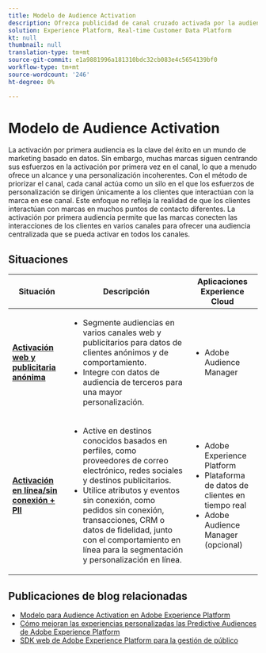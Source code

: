 ```yaml
---
title: Modelo de Audience Activation
description: Ofrezca publicidad de canal cruzado activada por la audiencia con ​ de la plataforma de datos del cliente en tiempo real.
solution: Experience Platform, Real-time Customer Data Platform
kt: null
thumbnail: null
translation-type: tm+mt
source-git-commit: e1a9881996a181310bdc32cb083e4c5654139bf0
workflow-type: tm+mt
source-wordcount: '246'
ht-degree: 0%

---
```



# Modelo de Audience Activation

La activación por primera audiencia es la clave del éxito en un mundo de marketing basado en datos. Sin embargo, muchas marcas siguen centrando sus esfuerzos en la activación por primera vez en el canal, lo que a menudo ofrece un alcance y una personalización incoherentes. Con el método de priorizar el canal, cada canal actúa como un silo en el que los esfuerzos de personalización se dirigen únicamente a los clientes que interactúan con la marca en ese canal. Este enfoque no refleja la realidad de que los clientes interactúan con marcas en muchos puntos de contacto diferentes. La activación por primera audiencia permite que las marcas conecten las interacciones de los clientes en varios canales para ofrecer una audiencia centralizada que se pueda activar en todos los canales.

## Situaciones

| Situación | Descripción | Aplicaciones Experience Cloud |
|---|---|---|
| **[Activación web y publicitaria anónima](anonymous.md)** | <ul><li>Segmente audiencias en varios canales web y publicitarios para datos de clientes anónimos y de comportamiento.</li><li>Integre con datos de audiencia de terceros para una mayor personalización.</li></ul> | <ul><li>Adobe Audience Manager</li></ul> |
| **[Activación en línea/sin conexión + PII](online-offline.md)** | <ul><li>Active en destinos conocidos basados en perfiles, como proveedores de correo electrónico, redes sociales y destinos publicitarios. </li><li>Utilice atributos y eventos sin conexión, como pedidos sin conexión, transacciones, CRM o datos de fidelidad, junto con el comportamiento en línea para la segmentación y personalización en línea.</li></ul> | <ul><li>Adobe Experience Platform</li><li> Plataforma de datos de clientes en tiempo real</li><li>Adobe Audience Manager (opcional)</li></ul> |

## Publicaciones de blog relacionadas

* [Modelo para Audience Activation en Adobe Experience Platform](https://medium.com/adobetech/a-blueprint-for-audience-activation-in-adobe-experience-platform-b2b30fae90fd)
* [Cómo mejoran las experiencias personalizadas las Predictive Audiences de Adobe Experience Platform](https://medium.com/adobetech/how-adobe-experience-platform-predictive-audiences-improves-personalized-experiences-1f75a60cb7a3)
* [SDK web de Adobe Experience Platform para la gestión de público](https://medium.com/adobetech/adobe-experience-platform-web-sdk-for-audience-management-751fa6d063bc)